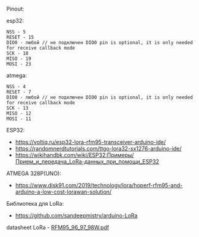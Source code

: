 Pinout:

esp32:

    NSS - 5
    RESET - 15
    DIO0 - любой // не подключен DIO0 pin is optional, it is only needed for receive callback mode
    SCK - 18
    MISO - 19
    MOSI - 23
  
  
atmega:

    NSS - 4
    RESET - 7
    DIO0 - любой // не подключен DIO0 pin is optional, it is only needed for receive callback mode
    SCK - 13
    MISO - 12
    MOSI - 11
  
  ESP32:
  
   - https://voltiq.ru/esp32-lora-rfm95-transceiver-arduino-ide/    
   - https://randomnerdtutorials.com/ttgo-lora32-sx1276-arduino-ide/
   - https://wikihandbk.com/wiki/ESP32:Примеры/Прием_и_передача_LoRa-данных_при_помощи_ESP32
  
  ATMEGA 328P(UNO):
  
  - https://www.disk91.com/2019/technology/lora/hoperf-rfm95-and-arduino-a-low-cost-lorawan-solution/
  
  Библиотека для LoRa:
  
  - https://github.com/sandeepmistry/arduino-LoRa


  datasheet LoRa - [RFM95_96_97_98W.pdf](https://github.com/Mazespin0/lora_test/files/10466128/RFM95_96_97_98W.pdf)



